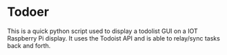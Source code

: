# Todoer

This is a quick python script used to display a todolist GUI on a IOT Raspberry Pi display. It uses the Todoist API and is able to relay/sync tasks back and forth.
